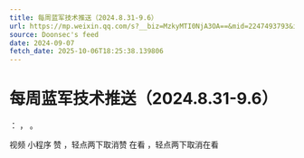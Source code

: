 ```yaml
---
title: 每周蓝军技术推送（2024.8.31-9.6）
url: https://mp.weixin.qq.com/s?__biz=MzkyMTI0NjA3OA==&mid=2247493793&idx=1&sn=d608c0aff2d40eda6e3557ab67ee9963
source: Doonsec's feed
date: 2024-09-07
fetch_date: 2025-10-06T18:25:38.139806
---
```


# 每周蓝军技术推送（2024.8.31-9.6）

：
，
。

视频
小程序
赞
，轻点两下取消赞
在看
，轻点两下取消在看